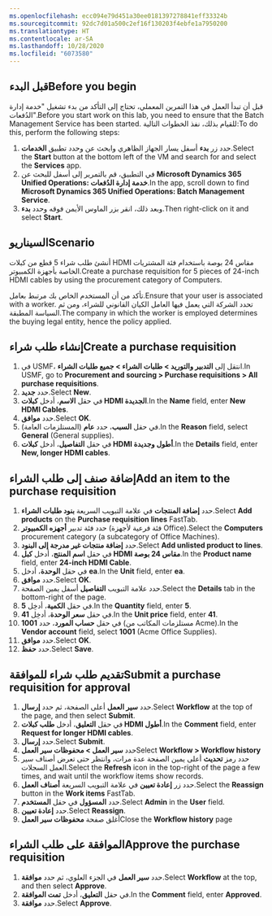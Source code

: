 ```yaml
---
ms.openlocfilehash: ecc094e79d451a30ee0181397278841eff33324b
ms.sourcegitcommit: 92dc7d01a500c2ef16f130203f4ebfe1a7950200
ms.translationtype: HT
ms.contentlocale: ar-SA
ms.lasthandoff: 10/28/2020
ms.locfileid: "6073580"
---
```

## <a name="before-you-begin"></a><span data-ttu-id="26e83-101">قبل البدء</span><span class="sxs-lookup"><span data-stu-id="26e83-101">Before you begin</span></span>

<span data-ttu-id="26e83-102">قبل أن تبدأ العمل في هذا التمرين المعملي، تحتاج إلى التأكد من بدء تشغيل "خدمة إدارة الدُفعات".</span><span class="sxs-lookup"><span data-stu-id="26e83-102">Before you start work on this lab, you need to ensure that the Batch Management Service has been started.</span></span> <span data-ttu-id="26e83-103">للقيام بذلك، نفذ الخطوات التالية:</span><span class="sxs-lookup"><span data-stu-id="26e83-103">To do this, perform the following steps:</span></span>

1.  <span data-ttu-id="26e83-104">حدد زر **بدء** أسفل يسار الجهاز الظاهري وابحث عن وحدد تطبيق **الخدمات**.</span><span class="sxs-lookup"><span data-stu-id="26e83-104">Select the **Start** button at the bottom left of the VM and search for and select the **Services** app.</span></span>
2.  <span data-ttu-id="26e83-105">في التطبيق، قم بالتمرير إلى أسفل للبحث عن **Microsoft Dynamics 365 Unified Operations: خدمة إدارة الدُفعات**.</span><span class="sxs-lookup"><span data-stu-id="26e83-105">In the app, scroll down to find **Microsoft Dynamics 365 Unified Operations: Batch Management Service**.</span></span> 
3.  <span data-ttu-id="26e83-106">وبعد ذلك، انقر بزر الماوس الأيمن فوقه وحدد **بدء**.</span><span class="sxs-lookup"><span data-stu-id="26e83-106">Then right-click on it and select **Start**.</span></span>

## <a name="scenario"></a><span data-ttu-id="26e83-107">السيناريو</span><span class="sxs-lookup"><span data-stu-id="26e83-107">Scenario</span></span>

<span data-ttu-id="26e83-108">أنشئ طلب شراء 5 قطع من كبلات HDMI مقاس 24 بوصة باستخدام فئة المشتريات الخاصة بأجهزة الكمبيوتر.</span><span class="sxs-lookup"><span data-stu-id="26e83-108">Create a purchase requisition for 5 pieces of 24-inch HDMI cables by using the procurement category of Computers.</span></span>

<span data-ttu-id="26e83-109">تأكد من أن المستخدم الخاص بك مرتبط بعامل.</span><span class="sxs-lookup"><span data-stu-id="26e83-109">Ensure that your user is associated with a worker.</span></span> <span data-ttu-id="26e83-110">تحدد الشركة التي يعمل فيها العامل الكيان القانوني للشراء، ومن ثم السياسة المطبقة.</span><span class="sxs-lookup"><span data-stu-id="26e83-110">The company in which the worker is employed determines the buying legal entity, hence the policy applied.</span></span>

## <a name="create-a-purchase-requisition"></a><span data-ttu-id="26e83-111">إنشاء طلب شراء</span><span class="sxs-lookup"><span data-stu-id="26e83-111">Create a purchase requisition</span></span>

1.  <span data-ttu-id="26e83-112">في USMF، انتقل إلى **التدبير والتوريد > طلبات الشراء > جميع طلبات الشراء**.</span><span class="sxs-lookup"><span data-stu-id="26e83-112">In USMF, go to **Procurement and sourcing > Purchase requisitions > All purchase requisitions**.</span></span>
2.  <span data-ttu-id="26e83-113">حدد **جديد‎**.</span><span class="sxs-lookup"><span data-stu-id="26e83-113">Select **New**.</span></span>
3.  <span data-ttu-id="26e83-114">في حقل **الاسم**، أدخل **كبلات HDMI الجديدة**.</span><span class="sxs-lookup"><span data-stu-id="26e83-114">In the **Name** field, enter **New HDMI Cables**.</span></span>
4.  <span data-ttu-id="26e83-115">حدد **موافق**.</span><span class="sxs-lookup"><span data-stu-id="26e83-115">Select **OK**.</span></span>
5.  <span data-ttu-id="26e83-116">في حقل **السبب**، حدد **عام** (المستلزمات العامة).</span><span class="sxs-lookup"><span data-stu-id="26e83-116">In the **Reason** field, select **General** (General supplies).</span></span>
6.  <span data-ttu-id="26e83-117">في حقل **التفاصيل**، أدخل **كبلات HDMI أطول وجديدة**.</span><span class="sxs-lookup"><span data-stu-id="26e83-117">In the **Details** field, enter **New, longer HDMI cables**.</span></span>

## <a name="add-an-item-to-the-purchase-requisition"></a><span data-ttu-id="26e83-118">إضافة صنف إلى طلب الشراء</span><span class="sxs-lookup"><span data-stu-id="26e83-118">Add an item to the purchase requisition</span></span>

1.  <span data-ttu-id="26e83-119">حدد **إضافة المنتجات** في علامة التبويب السريعة **بنود طلبات الشراء**.</span><span class="sxs-lookup"><span data-stu-id="26e83-119">Select **Add products** on the **Purchase requisition lines** FastTab.</span></span>
2.  <span data-ttu-id="26e83-120">حدد فئة تدبير **أجهزه الكمبيوتر** (فئة فرعية لأجهزة Office).</span><span class="sxs-lookup"><span data-stu-id="26e83-120">Select the **Computers** procurement category (a subcategory of Office Machines).</span></span>
3.  <span data-ttu-id="26e83-121">حدد **إضافة منتجات غير مدرجة إلى البنود**.</span><span class="sxs-lookup"><span data-stu-id="26e83-121">Select **Add unlisted product to lines**.</span></span>
4.  <span data-ttu-id="26e83-122">في حقل **اسم المنتج**، أدخل **كبل HDMI مقاس 24 بوصة**.</span><span class="sxs-lookup"><span data-stu-id="26e83-122">In the **Product name** field, enter **24-inch HDMI Cable**.</span></span>
5.  <span data-ttu-id="26e83-123">في حقل **الوحدة**، أدخل **ea**.</span><span class="sxs-lookup"><span data-stu-id="26e83-123">In the **Unit** field, enter **ea**.</span></span>
6.  <span data-ttu-id="26e83-124">حدد **موافق**.</span><span class="sxs-lookup"><span data-stu-id="26e83-124">Select **OK**.</span></span>
7.  <span data-ttu-id="26e83-125">حدد علامة التبويب **التفاصيل** أسفل يمين الصفحة.</span><span class="sxs-lookup"><span data-stu-id="26e83-125">Select the **Details** tab in the bottom-right of the page.</span></span>
9.  <span data-ttu-id="26e83-126">في حقل **الكمية**، أدخِل **5**.</span><span class="sxs-lookup"><span data-stu-id="26e83-126">In the **Quantity** field, enter **5**.</span></span>
10. <span data-ttu-id="26e83-127">في حقل **سعر الوحدة**، أدخِل **41**.</span><span class="sxs-lookup"><span data-stu-id="26e83-127">In the **Unit price** field, enter **41**.</span></span>
11. <span data-ttu-id="26e83-128">في حقل **حساب المورد**، حدد **1001** (مستلزمات المكاتب من Acme).</span><span class="sxs-lookup"><span data-stu-id="26e83-128">In the **Vendor account** field, select **1001** (Acme Office Supplies).</span></span>
12. <span data-ttu-id="26e83-129">حدد **موافق**.</span><span class="sxs-lookup"><span data-stu-id="26e83-129">Select **OK**.</span></span>
13. <span data-ttu-id="26e83-130">حدد **حفظ**.</span><span class="sxs-lookup"><span data-stu-id="26e83-130">Select **Save**.</span></span>

## <a name="submit-a-purchase-requisition-for-approval"></a><span data-ttu-id="26e83-131">تقديم طلب شراء للموافقة</span><span class="sxs-lookup"><span data-stu-id="26e83-131">Submit a purchase requisition for approval</span></span>

1.  <span data-ttu-id="26e83-132">حدد **سير العمل** أعلى الصفحة، ثم حدد **إرسال**.</span><span class="sxs-lookup"><span data-stu-id="26e83-132">Select **Workflow** at the top of the page, and then select **Submit**.</span></span>
2.  <span data-ttu-id="26e83-133">في حقل **التعليق**، أدخل **طلب كبلات HDMI أطول**.</span><span class="sxs-lookup"><span data-stu-id="26e83-133">In the **Comment** field, enter **Request for longer HDMI cables**.</span></span>
3.  <span data-ttu-id="26e83-134">حدد **إرسال**.</span><span class="sxs-lookup"><span data-stu-id="26e83-134">Select **Submit**.</span></span>
4.  <span data-ttu-id="26e83-135">حدد **سير العمل > محفوظات سير العمل**</span><span class="sxs-lookup"><span data-stu-id="26e83-135">Select **Workflow > Workflow history**</span></span>
5.  <span data-ttu-id="26e83-136">حدد رمز **تحديث** أعلى يمين الصفحة عدة مرات، وانتظر حتى تعرض أصناف سير العمل السجلات.</span><span class="sxs-lookup"><span data-stu-id="26e83-136">Select the **Refresh** icon in the top-right of the page a few times, and wait until the workflow items show records.</span></span>
6.  <span data-ttu-id="26e83-137">حدد زر **إعادة تعيين** في علامة التبويب السريعة **أصناف العمل**.</span><span class="sxs-lookup"><span data-stu-id="26e83-137">Select the **Reassign** button in the **Work items** FastTab.</span></span>
7.  <span data-ttu-id="26e83-138">حدد **المسؤول** في حقل **المستخدم**.</span><span class="sxs-lookup"><span data-stu-id="26e83-138">Select **Admin** in the **User** field.</span></span>
8.  <span data-ttu-id="26e83-139">حدد **إعادة تعيين**.</span><span class="sxs-lookup"><span data-stu-id="26e83-139">Select **Reassign**.</span></span>
9.  <span data-ttu-id="26e83-140">أغلق صفحة **محفوظات سير العمل**</span><span class="sxs-lookup"><span data-stu-id="26e83-140">Close the **Workflow history** page</span></span>


## <a name="approve-the-purchase-requisition"></a><span data-ttu-id="26e83-141">الموافقة على طلب الشراء</span><span class="sxs-lookup"><span data-stu-id="26e83-141">Approve the purchase requisition</span></span>

1.  <span data-ttu-id="26e83-142">حدد **سير العمل** في الجزء العلوي، ثم حدد **موافقة**.</span><span class="sxs-lookup"><span data-stu-id="26e83-142">Select **Workflow** at the top, and then select **Approve**.</span></span>
2.  <span data-ttu-id="26e83-143">في حقل **التعليق**، أدخل **تمت الموافقة**.</span><span class="sxs-lookup"><span data-stu-id="26e83-143">In the **Comment** field, enter **Approved**.</span></span>
3.  <span data-ttu-id="26e83-144">حدد **موافقة**.</span><span class="sxs-lookup"><span data-stu-id="26e83-144">Select **Approve**.</span></span>


